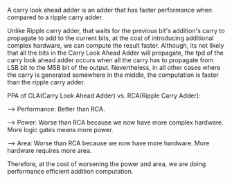 A carry look ahead adder is an adder that has faster performance when compared to a ripple carry adder. 

Unlike Ripple carry adder, that waits for the previous bit's addition's carry to propagate to add to the current bits, at the cost of introducing additional complex hardware, we can compute the result faster. Although, its not likely that all the bits in the Carry Look Ahead Adder will propagate, the tpd of the carry look ahead adder occurs when all the carry has to propagate from LSB bit to the MSB bit of the output. Nevertheless, in all other cases where the carry is generated somewhere in the middle, the computation is faster than the ripple carry adder. 

PPA of CLA(Carry Look Ahead Adder) vs. RCA(Ripple Carry Adder):

--> Performance: Better than RCA. 

--> Power: Worse than RCA because we now have more complex hardware. More logic gates means more power. 

--> Area: Worse than RCA because we now have more hardware. More hardware requires more area.

Therefore, at the cost of worsening the power and area, we are doing performance efficient addition computation. 


